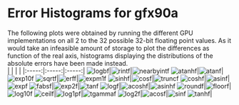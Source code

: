 # Error Histograms for gfx90a
The following plots were obtained by running the different GPU implementations on all 2 to the 32 possible 32-bit floating point values. As it would take an infeasible amount of storage to plot the differences as function of the real axis, histograms displaying the distributions of the absolute errors have been made instead.
<br>
| | | |
|:-----:|:-----:|:-----:|
![logbf](./results/histograms/gfx90a/logbf/logbf.png)|![rintf](./results/histograms/gfx90a/rintf/rintf.png)|![nearbyintf](./results/histograms/gfx90a/nearbyintf/nearbyintf.png)
![atanhf](./results/histograms/gfx90a/atanhf/atanhf.png)|![atanf](./results/histograms/gfx90a/atanf/atanf.png)|![exp10f](./results/histograms/gfx90a/exp10f/exp10f.png)
![sqrtf](./results/histograms/gfx90a/sqrtf/sqrtf.png)|![erff](./results/histograms/gfx90a/erff/erff.png)|![expm1f](./results/histograms/gfx90a/expm1f/expm1f.png)
![sinhf](./results/histograms/gfx90a/sinhf/sinhf.png)|![cosf](./results/histograms/gfx90a/cosf/cosf.png)|![truncf](./results/histograms/gfx90a/truncf/truncf.png)
![coshf](./results/histograms/gfx90a/coshf/coshf.png)|![asinf](./results/histograms/gfx90a/asinf/asinf.png)|![expf](./results/histograms/gfx90a/expf/expf.png)
![fabsf](./results/histograms/gfx90a/fabsf/fabsf.png)|![exp2f](./results/histograms/gfx90a/exp2f/exp2f.png)|![tanf](./results/histograms/gfx90a/tanf/tanf.png)
![logf](./results/histograms/gfx90a/logf/logf.png)|![acoshf](./results/histograms/gfx90a/acoshf/acoshf.png)|![asinhf](./results/histograms/gfx90a/asinhf/asinhf.png)
![roundf](./results/histograms/gfx90a/roundf/roundf.png)|![floorf](./results/histograms/gfx90a/floorf/floorf.png)|![log10f](./results/histograms/gfx90a/log10f/log10f.png)
![ceilf](./results/histograms/gfx90a/ceilf/ceilf.png)|![log1pf](./results/histograms/gfx90a/log1pf/log1pf.png)|![tgammaf](./results/histograms/gfx90a/tgammaf/tgammaf.png)
![log2f](./results/histograms/gfx90a/log2f/log2f.png)|![acosf](./results/histograms/gfx90a/acosf/acosf.png)|![sinf](./results/histograms/gfx90a/sinf/sinf.png)
![tanhf](./results/histograms/gfx90a/tanhf/tanhf.png)|